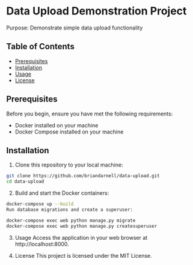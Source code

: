 
# Data Upload Demonstration Project

Purpose: Demonstrate simple data upload functionality


## Table of Contents

- [Prerequisites](#prerequisites)
- [Installation](#installation)
- [Usage](#usage)
- [License](#license)

## Prerequisites

Before you begin, ensure you have met the following requirements:
- Docker installed on your machine
- Docker Compose installed on your machine

## Installation

1. Clone this repository to your local machine:
```bash
git clone https://github.com/briandarnell/data-upload.git
cd data-upload
```

2. Build and start the Docker containers:
```bash
docker-compose up --build
Run database migrations and create a superuser:
```
```bash
docker-compose exec web python manage.py migrate
docker-compose exec web python manage.py createsuperuser
```

3. Usage
Access the application in your web browser at http://localhost:8000.

4. License
This project is licensed under the MIT License.